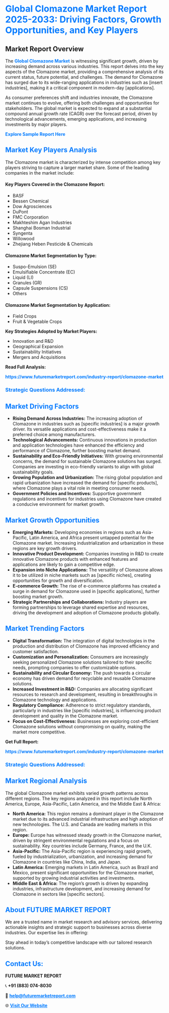 <h1 style="color: #007BFF;">Global Clomazone Market Report 2025-2033: Driving Factors, Growth Opportunities, and Key Players</h1>

<section id="overview">
<h2>Market Report Overview</h2>
<p>The <a href="https://www.futuremarketreport.com/industry-report/clomazone-market" style="color: #007BFF; text-decoration: none;"><strong>Global Clomazone Market</strong></a> is witnessing significant growth, driven by increasing demand across various industries. This report delves into the key aspects of the Clomazone market, providing a comprehensive analysis of its current status, future potential, and challenges. The demand for Clomazone has surged due to its wide-ranging applications in industries such as [insert industries], making it a critical component in modern-day [applications].</p>
<p>As consumer preferences shift and industries innovate, the Clomazone market continues to evolve, offering both challenges and opportunities for stakeholders. The global market is expected to expand at a substantial compound annual growth rate (CAGR) over the forecast period, driven by technological advancements, emerging applications, and increasing investments by major players.</p>
</section>

<section id="overview">
<p><a href="https://www.futuremarketreport.com/request-sample/reportId=107748" style="color: #007BFF; text-decoration: none;"><strong>Explore Sample Report Here</strong></a></p>
</section>

<section id="key-players">
<h2 style="color: #007BFF;">Market Key Players Analysis</h2>
<p>The Clomazone market is characterized by intense competition among key players striving to capture a larger market share. Some of the leading companies in the market include:</p>
<h4>Key Players Covered in the Clomazone Report:</h4>
<ul><li>BASF</li><li>Bessen Chemical</li><li>Dow Agrosciences</li><li>DuPont</li><li>FMC Corporation</li><li>Makhteshim Agan Industries</li><li>Shanghai Bosman Industrial</li><li>Syngenta</li><li>Willowood</li><li>Zhejiang Heben Pesticide &amp; Chemicals</li></ul>
<h4>Clomazone Market Segmentation by Type:</h4>
<ul><li>Suspo-Emulsion (SE)</li><li>Emulsifiable Concentrate (EC)</li><li>Liquid (LI)</li><li>Granules (GR)</li><li>Capsule Suspensions (CS)</li><li>Others</li></ul>

<h4>Clomazone Market Segmentation by Application:</h4>
<ul><li>Field Crops</li><li>Fruit &amp; Vegetable Crops</li></ul>
<p><strong>Key Strategies Adopted by Market Players:</strong></p>
<ul>
<li>Innovation and R&D</li>
<li>Geographical Expansion</li>
<li>Sustainability Initiatives</li>
<li>Mergers and Acquisitions</li>
</ul>
</section>

<section>
<p><strong>Read Full Analysis: </strong></p><a href="https://www.futuremarketreport.com/industry-report/clomazone-market" style="color: #007BFF; text-decoration: none;"><strong>https://www.futuremarketreport.com/industry-report/clomazone-market</strong></a>
<h3 style="color: #007BFF;">Strategic Questions Addressed:</h3>
</section>

<section id="driving-factors">
<h2 style="color: #007BFF;">Market Driving Factors</h2>
<ul>
<li><strong>Rising Demand Across Industries:</strong> The increasing adoption of Clomazone in industries such as [specific industries] is a major growth driver. Its versatile applications and cost-effectiveness make it a preferred choice among manufacturers.</li>
<li><strong>Technological Advancements:</strong> Continuous innovations in production and application technologies have enhanced the efficiency and performance of Clomazone, further boosting market demand.</li>
<li><strong>Sustainability and Eco-Friendly Initiatives:</strong> With growing environmental concerns, the demand for sustainable Clomazone solutions has surged. Companies are investing in eco-friendly variants to align with global sustainability goals.</li>
<li><strong>Growing Population and Urbanization:</strong> The rising global population and rapid urbanization have increased the demand for [specific products], where Clomazone plays a vital role in meeting consumer needs.</li>
<li><strong>Government Policies and Incentives:</strong> Supportive government regulations and incentives for industries using Clomazone have created a conducive environment for market growth.</li>
</ul>
</section>

<section id="growth-opportunities">
<h2 style="color: #007BFF;">Market Growth Opportunities</h2>
<ul>
<li><strong>Emerging Markets:</strong> Developing economies in regions such as Asia-Pacific, Latin America, and Africa present untapped potential for the Clomazone market. Increasing industrialization and urbanization in these regions are key growth drivers.</li>
<li><strong>Innovative Product Development:</strong> Companies investing in R&D to create innovative Clomazone products with enhanced features and applications are likely to gain a competitive edge.</li>
<li><strong>Expansion into Niche Applications:</strong> The versatility of Clomazone allows it to be utilized in niche markets such as [specific niches], creating opportunities for growth and diversification.</li>
<li><strong>E-commerce Growth:</strong> The rise of e-commerce platforms has created a surge in demand for Clomazone used in [specific applications], further boosting market growth.</li>
<li><strong>Strategic Partnerships and Collaborations:</strong> Industry players are forming partnerships to leverage shared expertise and resources, driving the development and adoption of Clomazone products globally.</li>
</ul>
</section>

<section id="trending-factors">
<h2 style="color: #007BFF;">Market Trending Factors</h2>
<ul>
<li><strong>Digital Transformation:</strong> The integration of digital technologies in the production and distribution of Clomazone has improved efficiency and customer satisfaction.</li>
<li><strong>Customization and Personalization:</strong> Consumers are increasingly seeking personalized Clomazone solutions tailored to their specific needs, prompting companies to offer customizable options.</li>
<li><strong>Sustainability and Circular Economy:</strong> The push towards a circular economy has driven demand for recyclable and reusable Clomazone solutions.</li>
<li><strong>Increased Investment in R&D:</strong> Companies are allocating significant resources to research and development, resulting in breakthroughs in Clomazone technology and applications.</li>
<li><strong>Regulatory Compliance:</strong> Adherence to strict regulatory standards, particularly in industries like [specific industries], is influencing product development and quality in the Clomazone market.</li>
<li><strong>Focus on Cost-Effectiveness:</strong> Businesses are exploring cost-efficient Clomazone solutions without compromising on quality, making the market more competitive.</li>
</ul>
</section>

<section>
<p><strong>Get Full Report: </strong></p><a href="https://www.futuremarketreport.com/industry-report/clomazone-market" style="color: #007BFF; text-decoration: none;"><strong>https://www.futuremarketreport.com/industry-report/clomazone-market</strong></a>
<h3 style="color: #007BFF;">Strategic Questions Addressed:</h3>
</section>


<section id="regional-analysis">
<h2 style="color: #007BFF;">Market Regional Analysis</h2>
<p>The global Clomazone market exhibits varied growth patterns across different regions. The key regions analyzed in this report include North America, Europe, Asia-Pacific, Latin America, and the Middle East & Africa:</p>
<ul>
<li><strong>North America:</strong> This region remains a dominant player in the Clomazone market due to its advanced industrial infrastructure and high adoption of new technologies. The U.S. and Canada are leading markets in this region.</li>
<li><strong>Europe:</strong> Europe has witnessed steady growth in the Clomazone market, driven by stringent environmental regulations and a focus on sustainability. Key countries include Germany, France, and the U.K.</li>
<li><strong>Asia-Pacific:</strong> The Asia-Pacific region is experiencing rapid growth, fueled by industrialization, urbanization, and increasing demand for Clomazone in countries like China, India, and Japan.</li>
<li><strong>Latin America:</strong> Emerging markets in Latin America, such as Brazil and Mexico, present significant opportunities for the Clomazone market, supported by growing industrial activities and investments.</li>
<li><strong>Middle East & Africa:</strong> The region’s growth is driven by expanding industries, infrastructure development, and increasing demand for Clomazone in sectors like [specific sectors].</li>
</ul>
</section>

<footer>
<h2 style="color: #007BFF;">About FUTURE MARKET REPORT</h2>
<p>We are a trusted name in market research and advisory services, delivering actionable insights and strategic support to businesses across diverse industries. Our expertise lies in offering:</p>

<p>Stay ahead in today’s competitive landscape with our tailored research solutions.</p>

<h2 style="color: #007BFF;">Contact Us:</h2>
<p><strong>FUTURE MARKET REPORT</strong></p>
<p>📞 <strong>+91 (883) 074-8030</strong></p>
<p>📧 <strong><a href="mailto:help@futuremarketreport.com" style="color: #007BFF;">help@futuremarketreport.com</a></strong></p>
<p>🌐 <strong><a href="https://www.futuremarketreport.com/" style="color: #007BFF;">Visit Our Website</a></strong></p>
</footer>